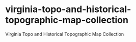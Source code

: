 # virginia-topo-and-historical-topographic-map-collection
Virginia Topo and Historical Topographic Map Collection
